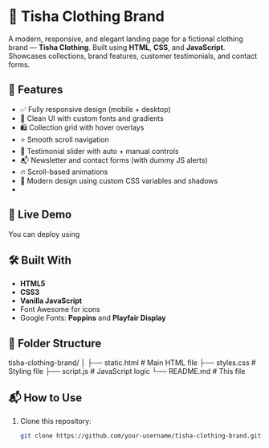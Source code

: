# 🧵 Tisha Clothing Brand

A modern, responsive, and elegant landing page for a fictional clothing brand — **Tisha Clothing**. Built using **HTML**, **CSS**, and **JavaScript**. Showcases collections, brand features, customer testimonials, and contact forms.

## 🌟 Features

- ✅ Fully responsive design (mobile + desktop)
- 🎨 Clean UI with custom fonts and gradients
- 🛍️ Collection grid with hover overlays
- ⭐ Smooth scroll navigation
- 💬 Testimonial slider with auto + manual controls
- 📬 Newsletter and contact forms (with dummy JS alerts)
- 🔥 Scroll-based animations
- 🌙 Modern design using custom CSS variables and shadows
- 

## 🚀 Live Demo

You can deploy using 

## 🛠️ Built With

- **HTML5**
- **CSS3**
- **Vanilla JavaScript**
- Font Awesome for icons
- Google Fonts: **Poppins** and **Playfair Display**

## 📁 Folder Structure

tisha-clothing-brand/
│
├── static.html # Main HTML file
├── styles.css # Styling file
├── script.js # JavaScript logic
└── README.md # This file


## 📬 How to Use

1. Clone this repository:
   ```bash
   git clone https://github.com/your-username/tisha-clothing-brand.git



